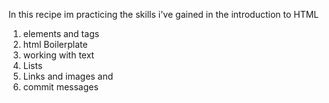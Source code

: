 In this recipe im practicing the skills i've  gained in the 
introduction to HTML

1. elements and tags
2. html Boilerplate
3. working with text
4. Lists
5. Links and images and
6. commit messages